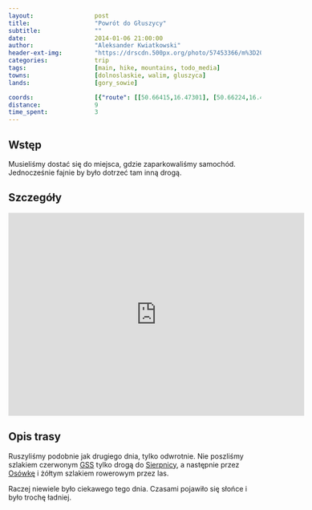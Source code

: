 ```yaml
---
layout:                 post
title:                  "Powrót do Głuszycy"
subtitle:               ""
date:                   2014-01-06 21:00:00
author:                 "Aleksander Kwiatkowski"
header-ext-img:         "https://drscdn.500px.org/photo/57453366/m%3D2048/35b8b3d3cc6ea1fe7a1bdeac11d2a378"
categories:             trip
tags:                   [main, hike, mountains, todo_media]
towns:                  [dolnoslaskie, walim, gluszyca]
lands:                  [gory_sowie]

coords:                 [{"route": [[50.66415,16.47301], [50.66224,16.46576], [50.66828,16.44855], [50.65971,16.43907], [50.65977,16.42546], [50.67160,16.41443], [50.67312,16.40190], [50.67663,16.39521]], "type": "hike"}]
distance:               9
time_spent:             3
---
```


[wiki-gss]:             https://pl.wikipedia.org/wiki/G%C5%82%C3%B3wny_Szlak_Sudecki
[wiki-sierpnica]:       https://pl.wikipedia.org/wiki/Sierpnica_(wojew%C3%B3dztwo_dolno%C5%9Bl%C4%85skie)
[wiki-osowka]:          https://pl.wikipedia.org/wiki/Os%C3%B3wka_(g%C3%B3ra)

Wstęp
-----

Musieliśmy dostać się do miejsca, gdzie zaparkowaliśmy samochód. Jednocześnie
fajnie by było dotrzeć tam inną drogą.

Szczegóły
---------

<iframe height='405' width='590' frameborder='0' allowtransparency='true' scrolling='no' src='https://www.strava.com/activities/334940493/embed/921f22bc06ce3b221774a94fa6908030eafbe1e5'></iframe>

Opis trasy
----------

Ruszyliśmy podobnie jak drugiego dnia, tylko odwrotnie. Nie poszliśmy szlakiem
czerwonym [GSS][wiki-gss] tylko drogą do [Sierpnicy][wiki-sierpnica], a następnie
przez [Osówkę][wiki-osowka] i żółtym szlakiem rowerowym przez las.

Raczej niewiele było ciekawego tego dnia. Czasami pojawiło się słońce i było
trochę ładniej.
